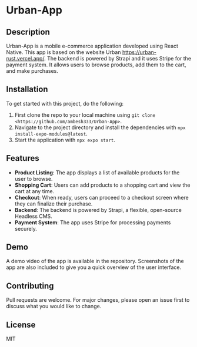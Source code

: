 # Urban-App

## Description

Urban-App is a mobile e-commerce application developed using React Native. This app is based on the website Urban <https://urban-rust.vercel.app/>. The backend is powered by Strapi and it uses Stripe for the payment system. It allows users to browse products, add them to the cart, and make purchases.

## Installation

To get started with this project, do the following:

1. First clone the repo to your local machine using `git clone <https://github.com/ambesh333/Urban-App>`.
2. Navigate to the project directory and install the dependencies with `npx install-expo-modules@latest`.
3. Start the application with `npx expo start`.

## Features

- **Product Listing**: The app displays a list of available products for the user to browse.
- **Shopping Cart**: Users can add products to a shopping cart and view the cart at any time.
- **Checkout**: When ready, users can proceed to a checkout screen where they can finalize their purchase.
- **Backend**: The backend is powered by Strapi, a flexible, open-source Headless CMS.
- **Payment System**: The app uses Stripe for processing payments securely.

## Demo

A demo video of the app is available in the repository. Screenshots of the app are also included to give you a quick overview of the user interface.

## Contributing

Pull requests are welcome. For major changes, please open an issue first to discuss what you would like to change.

## License

MIT
